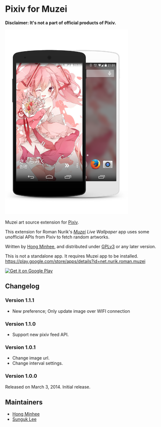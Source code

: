 Pixiv for Muzei
===============

**Disclaimer: It's not a part of official products of Pixiv.**

<img src="preview.png" width="400" height="600">

Muzei art source extension for [Pixiv][].

This extension for Roman Nurik's *[Muzei][] Live Wallpaper* app uses some
unofficial APIs from Pixiv to fetch random artworks.

Written by [Hong Minhee][], and distributed under [GPLv3][] or any later version.

This is not a standalone app.  It requires Muzei app to be installed.
https://play.google.com/store/apps/details?id=net.nurik.roman.muzei

[![Get it on Google Play][badge]][play]

[Pixiv]: http://www.pixiv.com/
[Muzei]: http://www.muzei.co/
[Hong Minhee]: http://dahlia.kr/
[GPLv3]: http://www.gnu.org/licenses/gpl-3.0.html
[play]: https://play.google.com/store/apps/details?id=com.pixiv.muzei.pixivsource
[badge]: https://developer.android.com/images/brand/en_generic_rgb_wo_45.png


Changelog
---------
### Version 1.1.1

- New preference; Only update image over WIFI connection


### Version 1.1.0

- Support new pixiv feed API.


### Version 1.0.1

- Change image url.
- Change interval settings.


### Version 1.0.0

Released on March 3, 2014.  Initial release.

Maintainers
-----------
* [Hong Minhee][]
* [Sunguk Lee][]

[Hong Minhee]: http://dahlia.kr/
[Sunguk Lee]: https://github.com/d3m3vilurr
